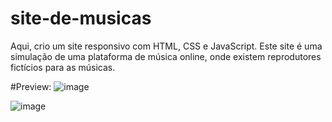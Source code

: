 # site-de-musicas
Aqui, crio um site responsivo com HTML, CSS e JavaScript. Este site é uma simulação de uma plataforma de música online, onde existem reprodutores fictícios para as músicas.



#Preview:
![image](https://github.com/leonardoffigueiredo/site-de-musicas/assets/145238843/34300118-edd3-47e9-8e41-4c77e550ae0d)

![image](https://github.com/leonardoffigueiredo/site-de-musicas/assets/145238843/1d4ea09b-ad4d-4c10-ade0-fef7b96c34be)

